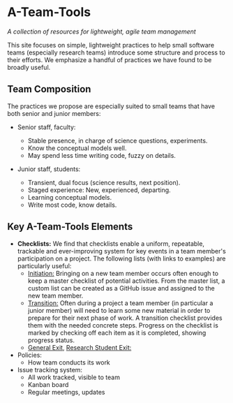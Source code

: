 # A-Team-Tools
_A collection of resources for lightweight, agile team management_

This site focuses on simple, lightweight practices to help small software teams (especially research teams) introduce some structure and process to their efforts.  We emphasize a handful of practices we have found to be broadly useful.

## Team Composition

The practices we propose are especially suited to small teams that have both senior and junior members:

- Senior staff, faculty: 
    - Stable presence, in charge of science questions, experiments.
    - Know the conceptual models well.
    - May spend less time writing code, fuzzy on details.

- Junior staff, students:
    - Transient, dual focus (science results, next position).
    - Staged experience: New, experienced, departing.
    - Learning conceptual models.
    - Write most code, know details.

## Key A-Team-Tools Elements

- **Checklists:** We find that checklists enable a uniform, repeatable, trackable and ever-improving system for key events in a team member's participation on a project. The following lists (with links to examples) are particularly useful:
    - [Initiation:](NewTeamMemberChecklistTemplate) Bringing on a new team member occurs often enough to keep a master checklist of potential activities.  From the master list, a custom list can be created as a GitHub issue and assigned to the new team member.
    - [Transition:](LearnJuliaSampleTransitionChecklist) Often during a project a team member (in particular a junior member) will need to learn some new material in order to prepare for their next phase of work.  A transition checklist provides them with the needed concrete steps.  Progress on the checklist is marked by checking off each item as it is completed, showing progress status.
    - [General Exit](TeamMemberExitChecklistTemplate), [Research Student Exit:](ResearchStudentExitChecklistTemplate)
- Policies:
    - How team conducts its work
- Issue tracking system:
    - All work tracked, visible to team
    - Kanban board
    - Regular meetings, updates
